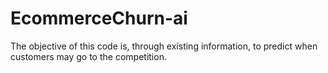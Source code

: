 # EcommerceChurn-ai
The objective of this code is, through existing information, to predict when customers may go to the competition.
